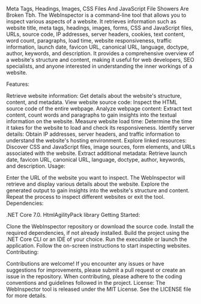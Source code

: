 Meta Tags, Headings, Images, CSS Files And JavaScript File Showers Are Broken Tbh. The WebInspector is a command-line tool that allows you to inspect various aspects of a website. It retrieves information such as website title, meta tags, headings, images, forms, CSS and JavaScript files, URLs, source code, IP addresses, server headers, cookies, text content, word count, paragraphs, load time, website responsiveness, traffic information, launch date, favicon URL, canonical URL, language, doctype, author, keywords, and description. It provides a comprehensive overview of a website's structure and content, making it useful for web developers, SEO specialists, and anyone interested in understanding the inner workings of a website.

Features:

Retrieve website information: Get details about the website's structure, content, and metadata.
View website source code: Inspect the HTML source code of the entire webpage.
Analyze webpage content: Extract text content, count words and paragraphs to gain insights into the textual information on the website.
Measure website load time: Determine the time it takes for the website to load and check its responsiveness.
Identify server details: Obtain IP addresses, server headers, and traffic information to understand the website's hosting environment.
Explore linked resources: Discover CSS and JavaScript files, image sources, form elements, and URLs associated with the website.
Extract additional metadata: Retrieve launch date, favicon URL, canonical URL, language, doctype, author, keywords, and description.
Usage:

Enter the URL of the website you want to inspect.
The WebInspector will retrieve and display various details about the website.
Explore the generated output to gain insights into the website's structure and content.
Repeat the process to inspect different websites or exit the tool.
Dependencies:

.NET Core 7.0.
HtmlAgilityPack library
Getting Started:

Clone the WebInspector repository or download the source code.
Install the required dependencies, if not already installed.
Build the project using the .NET Core CLI or an IDE of your choice.
Run the executable or launch the application.
Follow the on-screen instructions to start inspecting websites.
Contributing:

Contributions are welcome! If you encounter any issues or have suggestions for improvements, please submit a pull request or create an issue in the repository.
When contributing, please adhere to the coding conventions and guidelines followed in the project.
License:
The WebInspector tool is released under the MIT License. See the LICENSE file for more details.

